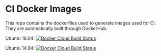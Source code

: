 # CI Docker Images

This repo contains the dockerfiles used to generate images used for CI. They are automatically built through DockerHub.

Ubuntu 16.04: <a href="https://cloud.docker.com/u/vowpalwabbit/repository/docker/vowpalwabbit/ubuntu1604-build"><img alt="Docker Cloud Build Status" src="https://img.shields.io/docker/cloud/build/vowpalwabbit/ubuntu1604-build"></a>


Ubuntu 14.04: <a href="https://cloud.docker.com/u/vowpalwabbit/repository/docker/vowpalwabbit/ubuntu1404-build"><img alt="Docker Cloud Build Status" src="https://img.shields.io/docker/cloud/build/vowpalwabbit/ubuntu1404-build"></a>
